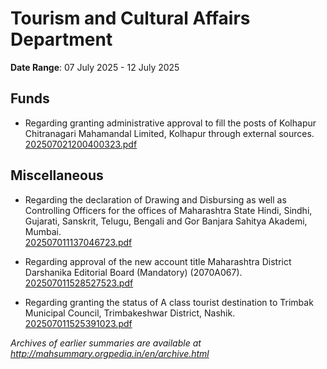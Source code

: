 # Tourism and Cultural Affairs Department

**Date Range**: 07 July 2025 - 12 July 2025


## Funds
- Regarding granting administrative approval to fill the posts of Kolhapur Chitranagari Mahamandal Limited, Kolhapur through external sources.\
  [202507021200400323.pdf](https://gr.maharashtra.gov.in/Site/Upload/Government%20Resolutions/English/202507021200400323.pdf)

## Miscellaneous
- Regarding the declaration of Drawing and Disbursing as well as Controlling Officers for the offices of Maharashtra State Hindi, Sindhi, Gujarati, Sanskrit, Telugu, Bengali and Gor Banjara Sahitya Akademi, Mumbai.\
  [202507011137046723.pdf](https://gr.maharashtra.gov.in/Site/Upload/Government%20Resolutions/English/202507011137046723.pdf)

- Regarding approval of the new account title Maharashtra District Darshanika Editorial Board (Mandatory) (2070A067).\
  [202507011528527523.pdf](https://gr.maharashtra.gov.in/Site/Upload/Government%20Resolutions/English/202507011528527523.pdf)

- Regarding granting the status of A class tourist destination to Trimbak Municipal Council, Trimbakeshwar District, Nashik.\
  [202507011525391023.pdf](https://gr.maharashtra.gov.in/Site/Upload/Government%20Resolutions/English/202507011525391023.pdf)


*Archives of earlier summaries are available at http://mahsummary.orgpedia.in/en/archive.html*